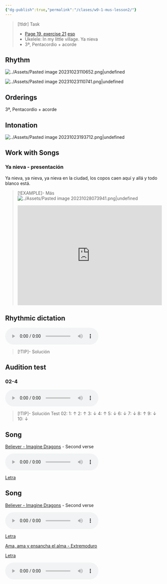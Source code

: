 ```yaml
---
{"dg-publish":true,"permalink":"/clases/w9-1-mus-lesson2/"}
---
```


<div class=slide>

> [!tldr] Task
> - [Page 19, exercise 21](https://www.blinklearning.com/v/1698317425/theme_tmpux/launch.php?theme=tmpux#activity/4239478/65132310/421303490) [esp](https://www.blinklearning.com/v/1698317425/theme_tmpux/launch.php?theme=tmpux#activity/4239478/65132310/421303490)
> - Ukelele: In my little village. Ya nieva
> - 3ª, Pentacordio + acorde

</div>
<div class=slide>

## Rhythm

![../Assets/Pasted image 20231023110652.png|undefined](/img/user/Assets/Pasted%20image%2020231023110652.png) 

</div>
<div class=slide>

![../Assets/Pasted image 20231023110741.png|undefined](/img/user/Assets/Pasted%20image%2020231023110741.png)

</div>
<div class=slide>

## Orderings

3ª, Pentacordio + acorde

</div>
<div class=slide>

## Intonation

 ![../Assets/Pasted image 20231023193712.png|undefined](/img/user/Assets/Pasted%20image%2020231023193712.png)

</div>
<div class=slide>

## Work with Songs

### Ya nieva - presentación

Ya nieva, ya nieva, ya nieva en la ciudad,
los copos caen aquí y allá y todo blanco está.

>[!EXAMPLE]- Más
>![../Assets/Pasted image 20231028073941.png|undefined](/img/user/Assets/Pasted%20image%2020231028073941.png)
><iframe src="https://www.soundslice.com/slices/W1vwc/embed-channelpost/" width="100%" height="320" frameBorder="0"></iframe>

</div>
<div class=slide>

## Rhythmic dictation

<audio src="https://docs.google.com/uc?export=download&id=1eT-bhg4xjl7O_gdEOya5EFOA-_73r-S_" controls></audio>

> [!TIP]- Solución
><div id="paper1"></div>
><script> document.addEventListener("DOMContentLoaded", function() { window.ABCJS.renderAbc("paper1", "X: 1\nT: Solución dictado rítmico\nM: 4/4\nL: 1/8\nK: perc stafflines = -1\nA2 A2 z2 A2 | A2 z2 A4 | z4 A2 A2 | A8 |]"); }); </script>
>

</div>
<div class=slide>

## Audition test

### 02-4

<audio src="https://docs.google.com/uc?export=download&id=1KQrbNxpI0SJ6B_Iias-xvp4DX2OPy-N-" controls></audio>

> [!TIP]- Solución
>Test 02: 1: ↑   2: ↑    3: ↓    4: ↑    5: ↓    6: ↓    7: ↓    8: ↑    9: ↓    10: ↓

</div>
<div class=slide>

## Song

[Believer - Imagine Dragons](https://studio.moises.ai/player2/f05e7a3a-1a81-443c-a8fa-d8df66fa5b4e/?context=spliter) - Second verse

<audio src="https://docs.google.com/uc?export=download&id=1PDSZ_mhSHHEpu7vbaB_aaQsfHz9V7MbG" controls></audio>

[Letra](https://www.letras.com/imagine-dragons/believer/traduccion.html)

</div>
<div class=slide>

## Song

[Believer - Imagine Dragons](https://studio.moises.ai/player2/f05e7a3a-1a81-443c-a8fa-d8df66fa5b4e/?context=spliter) - Second verse

<audio src="https://docs.google.com/uc?export=download&id=1PDSZ_mhSHHEpu7vbaB_aaQsfHz9V7MbG" controls></audio>

[Letra](https://www.letras.com/imagine-dragons/believer/traduccion.html)

</div>
<div class=slide>

[Ama, ama y ensancha el alma - Extremoduro](https://studio.moises.ai/player2/be55d2b5-bc8b-43d8-8c7b-ff1c8ffeb256/?context=spliter) 

[Letra](https://lyrics.lyricfind.com/lyrics/in-pulso-ama-ama-ama-y-ensancha-el-alma-version-extremoduro)

<audio src="https://docs.google.com/uc?export=download&id=https://drive.google.com/file/d/1zpwk09KzIn8fdwATL--ZgFO1GhhRAGCt/view?usp=sharing" controls></audio>
</div>
